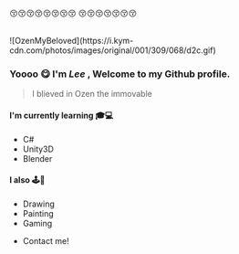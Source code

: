 
  :kissing_closed_eyes::kissing_closed_eyes::kissing_closed_eyes::kissing_closed_eyes::kissing_closed_eyes::kissing_closed_eyes::kissing_closed_eyes::kissing_closed_eyes:
  :kissing_closed_eyes::kissing_closed_eyes::kissing_closed_eyes::kissing_closed_eyes::kissing_closed_eyes::kissing_closed_eyes::kissing_closed_eyes:
  
  <br>
  <table border='0'>
    <tr>
      ![OzenMyBeloved](https://i.kym-cdn.com/photos/images/original/001/309/068/d2c.gif)
    </tr>
  

  ### Yoooo :yum: I'm ***Lee*** , Welcome to my Github profile.<br>
  > I blieved in Ozen the immovable
  
  #### I'm currently learning :mortar_board::computer:
  * C#
  * Unity3D
  * Blender

  #### I also :joystick::closed_book:
  * Drawing
  * Painting
  * Gaming
 
 - Contact me!
    
<!--
**CharliezXx/CharliezXx** is a ✨ _special_ ✨ repository because its `README.md` (this file) appears on your GitHub profile.

Here are some ideas to get you started:

- 🔭 I’m currently working on ...
- 🌱 I’m currently learning ...
- 👯 I’m looking to collaborate on ...
- 🤔 I’m looking for help with ...
- 💬 Ask me about ...
- 📫 How to reach me: ...
- 😄 Pronouns: ...
- ⚡ Fun fact: ...
-->
